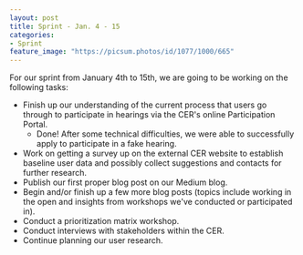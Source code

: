 ```yaml
---
layout: post
title: Sprint - Jan. 4 - 15
categories:
- Sprint
feature_image: "https://picsum.photos/id/1077/1000/665"
---
```


For our sprint from January 4th to 15th, we are going to be working on the following tasks:
- Finish up our understanding of the current process that users go through to participate in hearings via the CER's online Participation Portal.
    - Done! After some technical difficulties, we were able to successfully apply to participate in a fake hearing.
- Work on getting a survey up on the external CER website to establish baseline user data and possibly collect suggestions and contacts for further research.
- Publish our first proper blog post on our Medium blog.
- Begin and/or finish up a few more blog posts (topics include working in the open and insights from workshops we've conducted or participated in).
- Conduct a prioritization matrix workshop.
- Conduct interviews with stakeholders within the CER.
- Continue planning our user research.